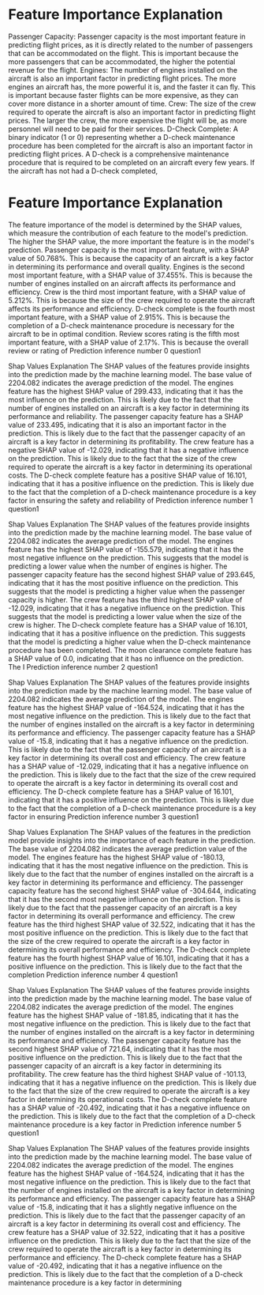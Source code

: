 
# Feature Importance Explanation
Passenger Capacity: Passenger capacity is the most important feature in predicting flight prices, as it is directly related to the number of passengers that can be accommodated on the flight. This is important because the more passengers that can be accommodated, the higher the potential revenue for the flight.
Engines: The number of engines installed on the aircraft is also an important factor in predicting flight prices. The more engines an aircraft has, the more powerful it is, and the faster it can fly. This is important because faster flights can be more expensive, as they can cover more distance in a shorter amount of time.
Crew: The size of the crew required to operate the aircraft is also an important factor in predicting flight prices. The larger the crew, the more expensive the flight will be, as more personnel will need to be paid for their services.
D-Check Complete: A binary indicator (1 or 0) representing whether a D-check maintenance procedure has been completed for the aircraft is also an important factor in predicting flight prices. A D-check is a comprehensive maintenance procedure that is required to be completed on an aircraft every few years. If the aircraft has not had a D-check completed,

# Feature Importance Explanation
The feature importance of the model is determined by the SHAP values, which measure the contribution of each feature to the model's prediction. The higher the SHAP value, the more important the feature is in the model's prediction.
Passenger capacity is the most important feature, with a SHAP value of 50.768%. This is because the capacity of an aircraft is a key factor in determining its performance and overall quality.
Engines is the second most important feature, with a SHAP value of 37.455%. This is because the number of engines installed on an aircraft affects its performance and efficiency.
Crew is the third most important feature, with a SHAP value of 5.212%. This is because the size of the crew required to operate the aircraft affects its performance and efficiency.
D-check complete is the fourth most important feature, with a SHAP value of 2.915%. This is because the completion of a D-check maintenance procedure is necessary for the aircraft to be in optimal condition.
Review scores rating is the fifth most important feature, with a SHAP value of 2.17%. This is because the overall review or rating of
Prediction inference number 0 question1

Shap Values Explanation
The SHAP values of the features provide insights into the prediction made by the machine learning model. The base value of 2204.082 indicates the average prediction of the model. The engines feature has the highest SHAP value of 299.433, indicating that it has the most influence on the prediction. This is likely due to the fact that the number of engines installed on an aircraft is a key factor in determining its performance and reliability. The passenger capacity feature has a SHAP value of 233.495, indicating that it is also an important factor in the prediction. This is likely due to the fact that the passenger capacity of an aircraft is a key factor in determining its profitability. The crew feature has a negative SHAP value of -12.029, indicating that it has a negative influence on the prediction. This is likely due to the fact that the size of the crew required to operate the aircraft is a key factor in determining its operational costs. The D-check complete feature has a positive SHAP value of 16.101, indicating that it has a positive influence on the prediction. This is likely due to the fact that the completion of a D-check maintenance procedure is a key factor in ensuring the safety and reliability of
Prediction inference number 1 question1

Shap Values Explanation
The SHAP values of the features provide insights into the prediction made by the machine learning model. The base value of 2204.082 indicates the average prediction of the model. The engines feature has the highest SHAP value of -155.579, indicating that it has the most negative influence on the prediction. This suggests that the model is predicting a lower value when the number of engines is higher. The passenger capacity feature has the second highest SHAP value of 293.645, indicating that it has the most positive influence on the prediction. This suggests that the model is predicting a higher value when the passenger capacity is higher. The crew feature has the third highest SHAP value of -12.029, indicating that it has a negative influence on the prediction. This suggests that the model is predicting a lower value when the size of the crew is higher. The D-check complete feature has a SHAP value of 16.101, indicating that it has a positive influence on the prediction. This suggests that the model is predicting a higher value when the D-check maintenance procedure has been completed. The moon clearance complete feature has a SHAP value of 0.0, indicating that it has no influence on the prediction. The I
Prediction inference number 2 question1

Shap Values Explanation
The SHAP values of the features provide insights into the prediction made by the machine learning model. The base value of 2204.082 indicates the average prediction of the model. The engines feature has the highest SHAP value of -164.524, indicating that it has the most negative influence on the prediction. This is likely due to the fact that the number of engines installed on the aircraft is a key factor in determining its performance and efficiency. The passenger capacity feature has a SHAP value of -15.8, indicating that it has a negative influence on the prediction. This is likely due to the fact that the passenger capacity of an aircraft is a key factor in determining its overall cost and efficiency. The crew feature has a SHAP value of -12.029, indicating that it has a negative influence on the prediction. This is likely due to the fact that the size of the crew required to operate the aircraft is a key factor in determining its overall cost and efficiency. The D-check complete feature has a SHAP value of 16.101, indicating that it has a positive influence on the prediction. This is likely due to the fact that the completion of a D-check maintenance procedure is a key factor in ensuring
Prediction inference number 3 question1

Shap Values Explanation
The SHAP values of the features in the prediction model provide insights into the importance of each feature in the prediction. The base value of 2204.082 indicates the average prediction value of the model. The engines feature has the highest SHAP value of -180.13, indicating that it has the most negative influence on the prediction. This is likely due to the fact that the number of engines installed on the aircraft is a key factor in determining its performance and efficiency. The passenger capacity feature has the second highest SHAP value of -304.644, indicating that it has the second most negative influence on the prediction. This is likely due to the fact that the passenger capacity of an aircraft is a key factor in determining its overall performance and efficiency. The crew feature has the third highest SHAP value of 32.522, indicating that it has the most positive influence on the prediction. This is likely due to the fact that the size of the crew required to operate the aircraft is a key factor in determining its overall performance and efficiency. The D-check complete feature has the fourth highest SHAP value of 16.101, indicating that it has a positive influence on the prediction. This is likely due to the fact that the completion
Prediction inference number 4 question1

Shap Values Explanation
The SHAP values of the features provide insights into the prediction made by the machine learning model. The base value of 2204.082 indicates the average prediction of the model. The engines feature has the highest SHAP value of -181.85, indicating that it has the most negative influence on the prediction. This is likely due to the fact that the number of engines installed on the aircraft is a key factor in determining its performance and efficiency. The passenger capacity feature has the second highest SHAP value of 721.64, indicating that it has the most positive influence on the prediction. This is likely due to the fact that the passenger capacity of an aircraft is a key factor in determining its profitability. The crew feature has the third highest SHAP value of -101.13, indicating that it has a negative influence on the prediction. This is likely due to the fact that the size of the crew required to operate the aircraft is a key factor in determining its operational costs. The D-check complete feature has a SHAP value of -20.492, indicating that it has a negative influence on the prediction. This is likely due to the fact that the completion of a D-check maintenance procedure is a key factor in
Prediction inference number 5 question1

Shap Values Explanation
The SHAP values of the features provide insights into the prediction made by the machine learning model. The base value of 2204.082 indicates the average prediction of the model. The engines feature has the highest SHAP value of -164.524, indicating that it has the most negative influence on the prediction. This is likely due to the fact that the number of engines installed on the aircraft is a key factor in determining its performance and efficiency. The passenger capacity feature has a SHAP value of -15.8, indicating that it has a slightly negative influence on the prediction. This is likely due to the fact that the passenger capacity of an aircraft is a key factor in determining its overall cost and efficiency. The crew feature has a SHAP value of 32.522, indicating that it has a positive influence on the prediction. This is likely due to the fact that the size of the crew required to operate the aircraft is a key factor in determining its performance and efficiency. The D-check complete feature has a SHAP value of -20.492, indicating that it has a negative influence on the prediction. This is likely due to the fact that the completion of a D-check maintenance procedure is a key factor in determining
